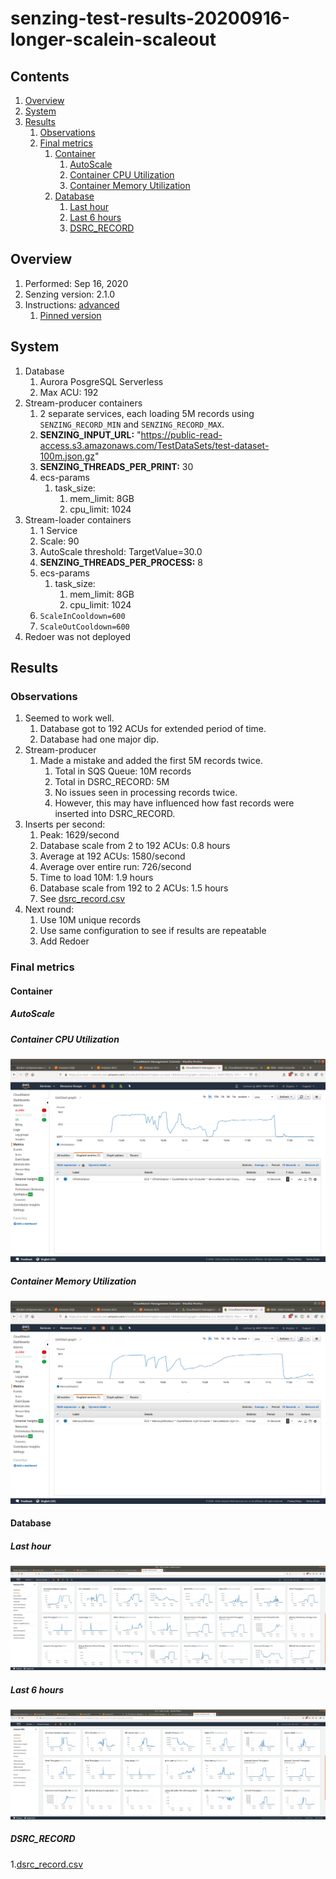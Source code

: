 # senzing-test-results-20200916-longer-scalein-scaleout

## Contents

1. [Overview](#overview)
1. [System](#system)
1. [Results](#results)
    1. [Observations](#observations)
    1. [Final metrics](#final-metrics)
        1. [Container](#container)
            1. [AutoScale](#autoscale)
            1. [Container CPU Utilization](#container-cpu-utilization)
            1. [Container Memory Utilization](#container-memory-utilization)
        1. [Database](#database)
           1. [Last hour](#last-hour)
           1. [Last 6 hours](#last-6-hours)
           1. [DSRC_RECORD](#dsrc_record)

## Overview

1. Performed: Sep 16, 2020
1. Senzing version: 2.1.0
1. Instructions:
   [advanced](https://github.com/Senzing/docker-compose-aws-ecscli-demo/tree/master/docs/advanced)
    1. [Pinned version](https://github.com/Senzing/docker-compose-aws-ecscli-demo/tree/418024fa209ba0f5c165e769d709edb28fd8ac65/docs/advanced)

## System

1. Database
    1. Aurora PosgreSQL Serverless
    1. Max ACU: 192
1. Stream-producer containers
    1. 2 separate services, each loading 5M records using `SENZING_RECORD_MIN` and `SENZING_RECORD_MAX`.
    1. **SENZING_INPUT_URL:** "https://public-read-access.s3.amazonaws.com/TestDataSets/test-dataset-100m.json.gz"
    1. **SENZING_THREADS_PER_PRINT:** 30
    1. ecs-params
        1. task_size:
            1. mem_limit: 8GB
            1. cpu_limit: 1024
1. Stream-loader containers
    1. 1 Service
    1. Scale: 90
    1. AutoScale threshold: TargetValue=30.0
    1. **SENZING_THREADS_PER_PROCESS:** 8
    1. ecs-params
        1. task_size:
            1. mem_limit: 8GB
            1. cpu_limit: 1024
    1. `ScaleInCooldown=600`
    1. `ScaleOutCooldown=600`
1. Redoer was not deployed

## Results

### Observations

1. Seemed to work well.
    1. Database got to 192 ACUs for extended period of time.
    1. Database had one major dip.
1. Stream-producer
    1. Made a mistake and added the first 5M records twice.
        1. Total in SQS Queue:  10M records
        1. Total in DSRC_RECORD: 5M
        1. No issues seen in processing records twice.
        1. However, this may have influenced how fast records were inserted into DSRC_RECORD.
1. Inserts per second:
    1. Peak: 1629/second
    1. Database scale from 2 to 192 ACUs: 0.8 hours
    1. Average at 192 ACUs: 1580/second
    1. Average over entire run: 726/second
    1. Time to load 10M: 1.9 hours
    1. Database scale from 192 to 2 ACUs: 1.5 hours
    1. See [dsrc_record.csv](data/dsrc_record.csv)
1. Next round:
    1. Use 10M unique records
    1. Use same configuration to see if results are repeatable
    1. Add Redoer

### Final metrics

#### Container

##### AutoScale

##### Container CPU Utilization

![Container CPU Utilization](images/container-CPU-Utilization.png "Container CPU Utilization")

##### Container Memory Utilization

![Container Memory Utilization](images/container-Memory-Utilization.png "Container Memory Utilization")

#### Database

##### Last hour

![Database metrics](images/database-metrics.png "Database metrics")

##### Last 6 hours

![Database metrics - 6 Hour](images/database-metrics-6-hour.png "Database metrics - 6 hour")

##### DSRC_RECORD

1.[dsrc_record.csv](data/dsrc_record.csv)
